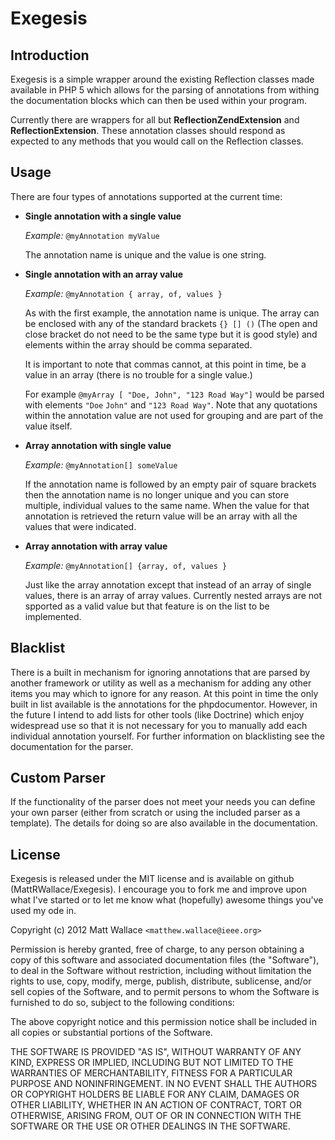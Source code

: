 Exegesis
========

Introduction
------------

Exegesis is a simple wrapper around the existing Reflection classes made available in PHP 5 which allows for the parsing of annotations from withing the documentation blocks which can then be used within your program.

Currently there are wrappers for all but **ReflectionZendExtension** and **ReflectionExtension**.  These annotation classes should respond as expected to any methods that you would call on the Reflection classes.


Usage
-----

There are four types of annotations supported at the current time:

* **Single annotation with a single value**

    *Example:* `@myAnnotation myValue`

    The annotation name is unique and the value is one string. 

* **Single annotation with an array value**

    *Example:* `@myAnnotation { array, of, values }`

    As with the first example, the annotation name is unique.  The array can be enclosed with any of the standard brackets `{} [] ()` (The open and close bracket do not need to be the same type but it is good style) and elements within the array should be comma separated.

    It is important to note that commas cannot, at this point in time, be a value in an array (there is no trouble for a single value.) 
    
    For example `@myArray [ "Doe, John", "123 Road Way"]` would be parsed with elements `"Doe` `John"` and `"123 Road Way"`.  Note that any quotations within the annotation value are not used for grouping and are part of the value itself.

* **Array annotation with single value**

    *Example:* `@myAnnotation[] someValue`

    If the annotation name is followed by an empty pair of square brackets then the annotation name is no longer unique and you can store multiple, individual values to the same name.  When the value for that annotation is retrieved the return value will be an array with all the values that were indicated.

* **Array annotation with array value**

    *Example:* `@myAnnotation[] {array, of, values }`

    Just like the array annotation except that instead of an array of single values, there is an array of array values.  Currently nested arrays are not spported as a valid value but that feature is on the list to be implemented.

Blacklist
---------
There is a built in mechanism for ignoring annotations that are parsed by another framework or utility as well as a mechanism for adding any other items you may which to ignore for any reason.  At this point in time the only built in list available is the annotations for the phpdocumentor. However, in the future I intend to add lists for other tools (like Doctrine) which enjoy widespread use so that it is not necessary for you to manually add each individual annotation yourself.  For further information on blacklisting see the documentation for the parser.

Custom Parser
-------------
If the functionality of the parser does not meet your needs you can define your own parser (either from scratch or using the included parser as a template).  The details for doing so are also available in the documentation.

License
-------
Exegesis is released under the MIT license and is available on github (MattRWallace/Exegesis).  I encourage you to fork me and improve upon what I've started or to let me know what (hopefully) awesome things you've used my ode in.


Copyright (c) 2012 Matt Wallace `<matthew.wallace@ieee.org>`

Permission is hereby granted, free of charge, to any person obtaining a 
copy of this software and associated documentation files (the "Software"),
to deal in the Software without restriction, including without limitation
the rights to use, copy, modify, merge, publish, distribute, sublicense,
and/or sell copies of the Software, and to permit persons to whom the
Software is furnished to do so, subject to the following conditions:

The above copyright notice and this permission notice shall be included in
all copies or substantial portions of the Software.

THE SOFTWARE IS PROVIDED "AS IS", WITHOUT WARRANTY OF ANY KIND, EXPRESS OR 
IMPLIED, INCLUDING BUT NOT LIMITED TO THE WARRANTIES OF MERCHANTABILITY,
FITNESS FOR A PARTICULAR PURPOSE AND NONINFRINGEMENT. IN NO EVENT SHALL THE
AUTHORS OR COPYRIGHT HOLDERS BE LIABLE FOR ANY CLAIM, DAMAGES OR OTHER
LIABILITY, WHETHER IN AN ACTION OF CONTRACT, TORT OR OTHERWISE, ARISING
FROM, OUT OF OR IN CONNECTION WITH THE SOFTWARE OR THE USE OR OTHER
DEALINGS IN THE SOFTWARE.

